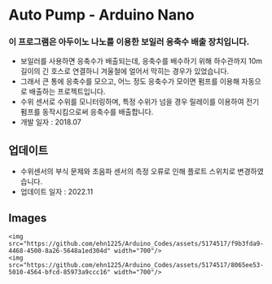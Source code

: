 # Auto Pump - Arduino Nano

### 이 프로그램은 아두이노 나노를 이용한 보일러 응축수 배출 장치입니다.
- 보일러를 사용하면 응축수가 배출되는데, 응축수를 배수하기 위해 하수관까지 10m길이의 긴 호스로 연결하니 겨울철에 얼어서 막히는 경우가 있었습니다.
- 그래서 큰 통에 응축수를 모으고, 어느 정도 응축수가 모이면 펌프를 이용해 자동으로 배출하는 프로젝트입니다.
- 수위 센서로 수위를 모니터링하며, 특정 수위가 넘을 경우 릴레이를 이용하여 전기 펌프를 동작시킴으로써 응축수를 배출합니다.
- 개발 일자 : 2018.07

## 업데이트
- 수위센서의 부식 문제와 초음파 센서의 측정 오류로 인해 플로트 스위치로 변경하였습니다.
- 업데이트 일자 : 2022.11
 
 ## Images
    <img src="https://github.com/ehn1225/Arduino_Codes/assets/5174517/f9b3fda9-4468-4500-8a26-5648a1ed304d" width="700"/>
    <img src="https://github.com/ehn1225/Arduino_Codes/assets/5174517/8065ee53-5010-4564-bfcd-85973a9ccc16" width="700"/>
